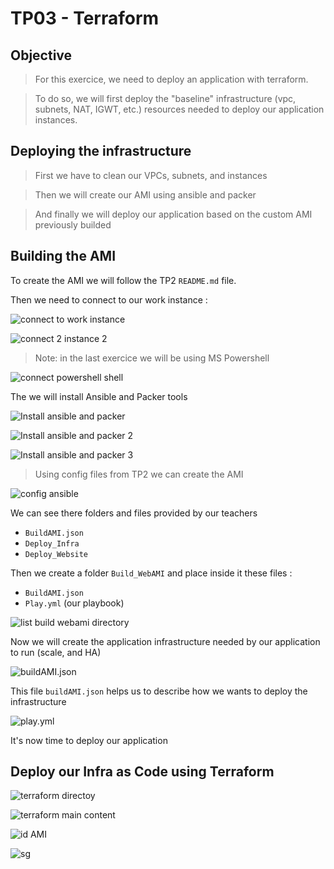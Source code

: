 # TP03 - Terraform

## Objective
> For this exercice, we need to deploy an application with terraform.

> To do so, we will first deploy the "baseline" infrastructure (vpc, subnets, NAT, IGWT, etc.) resources needed to deploy our application instances.

## Deploying the infrastructure
> First we have to clean our VPCs, subnets, and instances

> Then we will create our AMI using ansible and packer

> And finally we will deploy our application based on the custom AMI previously builded

## Building the AMI

To create the AMI we will follow the TP2 `README.md` file.

Then we need to connect to our work instance :

![connect to work instance](https://imgur.com/daH64LI.png)

![connect 2 instance 2](https://imgur.com/bLzVesV.png)

> Note: in the last exercice we will be using MS Powershell

![connect powershell shell](https://imgur.com/WTopTHC.png)

The we will install Ansible and Packer tools

![Install ansible and packer](https://imgur.com/e5EOHvV.png)

![Install ansible and packer 2](https://imgur.com/bgX4QW9.png)

![Install ansible and packer 3](https://imgur.com/NehNJlo.png)

> Using config files from TP2 we can create the AMI 

![config ansible](https://imgur.com/bvTVhnD.png)


We can see there folders and files provided by our teachers

- `BuildAMI.json`
- `Deploy_Infra`
- `Deploy_Website`

Then we create a folder `Build_WebAMI` and place inside it these files :
- `BuildAMI.json`
- `Play.yml` (our playbook)

![list build webami directory](https://imgur.com/xO4yVfu.png)

Now we will create the application infrastructure needed by our application to run (scale, and HA)

![buildAMI.json](https://imgur.com/aq5KVlf.png)

This file `buildAMI.json` helps us to describe how we wants to deploy the infrastructure

![play.yml](https://imgur.com/CWP4oWr.png)

It's now time to deploy our application

## Deploy our Infra as Code using Terraform

![terraform directoy](https://imgur.com/JT6l8la.png)


![terraform main content](https://imgur.com/kpLbHGU.png)

![id AMI](https://imgur.com/NPOpE3Z.png)


![sg](https://imgur.com/9zJJTXf.png)

